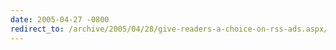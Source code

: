```yaml
---
date: 2005-04-27 -0800
redirect_to: /archive/2005/04/28/give-readers-a-choice-on-rss-ads.aspx/
---
```

